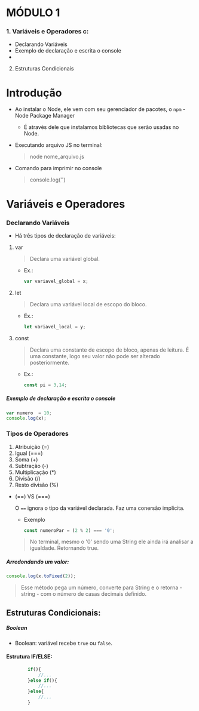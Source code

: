 # MÓDULO 1
### 1. Variáveis e Operadores c:
- Declarando Variáveis
- Exemplo de declaração e escrita o console
-  
2. Estruturas Condicionais

# Introdução

- Ao instalar o Node, ele vem com seu gerenciador de pacotes, o `npm` - Node Package Manager 
    - É através dele que instalamos bibliotecas que serão usadas no Node.

- Executando arquivo JS no terminal:
    > node nome_arquivo.js

- Comando para imprimir no console
    > console.log('')

# Variáveis e Operadores

### Declarando Variáveis

- Há três tipos de declaração de variáveis:

1. var
    > Declara uma variável global.
    - Ex.:
        ~~~javascript
        var variavel_global = x;
        ~~~
2. let
    > Declara uma variável local de escopo do bloco.
      - Ex.:
        ~~~javascript
        let variavel_local = y;
        ~~~

3. const
    > Declara uma constante de escopo de bloco, apenas de leitura. É uma constante, logo seu valor não pode ser alterado posteriormente.
    - Ex.:
        ~~~javascript
        const pi = 3,14;
        ~~~

##### Exemplo de declaração e escrita o console
~~~ javascript     
var numero  = 10;
console.log(x);
 ~~~  

### Tipos de Operadores

1. Atribuição (=)
2. Igual (===)
3. Soma (+)
4. Subtração (-)
5. Multiplicação (*)
6. Divisão (/)
7. Resto divisão (%)

- (==) VS (===)

    O `==` ignora o tipo da variável declarada. Faz uma conersão implicita.
    - Exemplo
        ~~~ javascript     
        const numeroPar = (2 % 2) === '0';
        ~~~ 
    > No terminal, mesmo o '0' sendo uma String ele ainda irá analisar a igualdade. Retornando true.

##### Arredondando um valor:
~~~ javascript     
console.log(x.toFixed(2));
 ~~~ 
> Esse método pega um número, converte para String e o retorna - string - com o número de casas decimais definido.

## Estruturas Condicionais:

##### Boolean 

- Boolean: variável recebe `true` ou `false`.

#### Estrutura IF/ELSE:
~~~javascript
        if(){
            //...
        }else if(){
            //...
        }else{
            //...
        }
~~~


